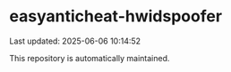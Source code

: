 # easyanticheat-hwidspoofer

Last updated: 2025-06-06 10:14:52

This repository is automatically maintained.

